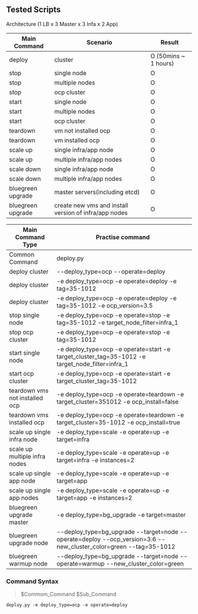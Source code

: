 Tested Scripts
--------------


Architecture (1 LB x 3 Master x 3 Infa x 2 App)


| Main Command|         Scenario       | Result|
|--------|------------------------|-------|
| deploy |  cluster               |   O  (50mins ~ 1 hours) |
| stop   |  single node           |   O   |
| stop   |  multiple nodes        |   O   |
| stop   |  ocp cluster           |   O   |
| start  |  single node           |   O   |
| start  |  multiple nodes        |   O   |
| start  |  ocp cluster           |   O   |
| teardown| vm not installed ocp  |   O   |
| teardown| vm installed ocp      |   O   |
| scale up | single infra/app node    |   O   |
| scale up | multiple infra/app nodes |   O   |
| scale down | single infra/app node  |   O   |
| scale down | multiple infra/app nodes |   O   |
| bluegreen upgrade | master servers(including etcd) | O |
| bluegreen upgrade | create new vms and install version of infra/app nodes | O |




| Main Command Type|Practise command        |
|--------|--------|
| Common Command | deploy.py |
| deploy cluster | --deploy_type=ocp --operate=deploy |
| deploy cluster | -e deploy_type=ocp -e  operate=deploy -e tag=35-1012|
| deploy cluster | -e deploy_type=ocp -e  operate=deploy -e tag=35-1012 -e ocp_version=3.5|
| stop single node | -e deploy_type=ocp -e operate=stop -e tag=35-1012 -e target_node_filter=infra_1 |
| stop ocp cluster | -e deploy_type=ocp -e operate=stop -e tag=35-1012 |
| start single node | -e deploy_type=ocp -e operate=start -e target_cluster_tag=35-1012 -e target_node_filter=infra_1 |
| start ocp cluster | -e deploy_type=ocp -e operate=start -e target_cluster_tag=35-1012 |
| teardown vms not installed ocp|  -e deploy_type=ocp -e  operate=teardown -e target_cluster=351012 -e ocp_install=false|
| teardown vms installed ocp |  -e deploy_type=ocp -e  operate=teardown -e target_cluster=35-1012 -e ocp_install=true|
| scale up single infra node   |-e deploy_type=scale -e operate=up -e target=infra|
| scale up multiple infra nodes   |-e deploy_type=scale -e operate=up -e target=infra -e instances=2|
| scale up single app node   |-e deploy_type=scale -e operate=up -e target=app|
| scale up single app nodes   |-e deploy_type=scale -e operate=up -e target=app -e instances=2|
| bluegreen upgrade master | -e deploy_type=bg_upgrade -e target=master |
| bluegreen upgrade node | --deploy_type=bg_upgrade --target=node --operate=deploy --ocp_version=3.6 --new_cluster_color=green --tag=35-1012  |
| bluegreen warmup node | --deploy_type=bg_upgrade --target=node --operate=warmup  --new_cluster_color=green   |

### Command Syntax

>$Commom_Command $Sub_Command

```
deploy.py -e deploy_type=ocp -e operate=deploy
```

